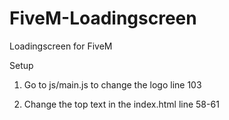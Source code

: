 # FiveM-Loadingscreen
Loadingscreen for FiveM


Setup

1. Go to js/main.js to change the logo line 103

2. Change the top text in the index.html line 58-61

